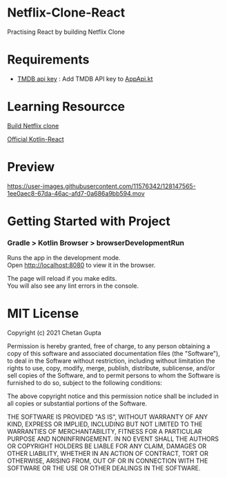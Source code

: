 



# Netflix-Clone-React
Practising React by building Netflix Clone

# Requirements
- [TMDB api key](https://www.themoviedb.org/) : Add TMDB API key
  to [AppApi.kt](src/main/kotlin/data/remote/apis/AppApis.kt)

# Learning Resourcce
[Build Netflix clone](https://www.youtube.com/watch?v=XtMThy8QKqU)

[Official Kotlin-React](https://play.kotlinlang.org/hands-on/Building%20Web%20Applications%20with%20React%20and%20Kotlin%20JS/01_Introduction)

# Preview
https://user-images.githubusercontent.com/11576342/128147565-1ee0aec8-67da-46ac-afd7-0a686a9bb594.mov


# Getting Started with Project

### Gradle > Kotlin Browser > browserDevelopmentRun

Runs the app in the development mode.\
Open [http://localhost:8080](http://localhost:3000) to view it in the browser.

The page will reload if you make edits.\
You will also see any lint errors in the console.

# MIT License

Copyright (c) 2021 Chetan Gupta

Permission is hereby granted, free of charge, to any person obtaining a copy
of this software and associated documentation files (the "Software"), to deal
in the Software without restriction, including without limitation the rights
to use, copy, modify, merge, publish, distribute, sublicense, and/or sell
copies of the Software, and to permit persons to whom the Software is
furnished to do so, subject to the following conditions:

The above copyright notice and this permission notice shall be included in all
copies or substantial portions of the Software.

THE SOFTWARE IS PROVIDED "AS IS", WITHOUT WARRANTY OF ANY KIND, EXPRESS OR
IMPLIED, INCLUDING BUT NOT LIMITED TO THE WARRANTIES OF MERCHANTABILITY,
FITNESS FOR A PARTICULAR PURPOSE AND NONINFRINGEMENT. IN NO EVENT SHALL THE
AUTHORS OR COPYRIGHT HOLDERS BE LIABLE FOR ANY CLAIM, DAMAGES OR OTHER
LIABILITY, WHETHER IN AN ACTION OF CONTRACT, TORT OR OTHERWISE, ARISING FROM,
OUT OF OR IN CONNECTION WITH THE SOFTWARE OR THE USE OR OTHER DEALINGS IN THE
SOFTWARE.
